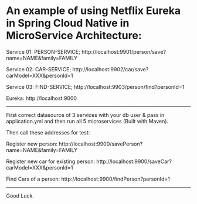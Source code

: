 # An example of using Netflix Eureka in Spring Cloud Native in MicroService Architecture:

Service 01: PERSON-SERVICE; http://localhost:9901/person/save?name=NAME&family=FAMILY

Service 02: CAR-SERVICE;    http://localhost:9902/car/save?carModel=XXX&personId=1

Service 03: FIND-SERVICE;   http://localhost:9903/person/find?personId=1

Eureka:                     http://localhost:9000

----

First correct datasource of 3 services with your db user & pass in application.yml and then run all 5 microservices (Built with Maven).

Then call these addresses for test:

Register new person:                  http://localhost:9900/savePerson?name=NAME&family=FAMILY

Register new car for existing person: http://localhost:9900/saveCar?carModel=XXX&personId=1

Find Cars of a person:                http://localhost:9900/findPerson?personId=1

----

Good Luck.
